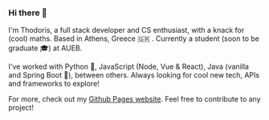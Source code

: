 ### Hi there 👋

I'm Thodoris, a full stack developer and CS enthusiast, with a knack for (cool) maths. Based in Athens, Greece 🇬🇷 . Currently a student (soon to be graduate 🎓) at AUEB.

I've worked with Python 🐍, JavaScript (Node, Vue & React), Java (vanilla and Spring Boot 🍃), between others. Always looking for cool new tech, APIs and frameworks to explore!

For more, check out my [Github Pages website](https://teotsi.github.io/). Feel free to contribute to any project!
